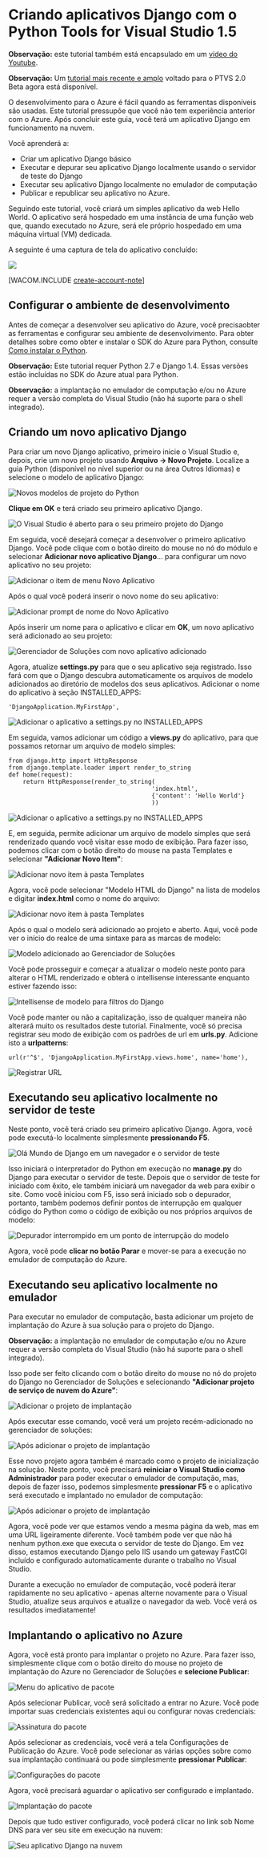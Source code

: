 <properties linkid="develop-python-django-with-visual-studio" urlDisplayName="Django with Visual Studio" pageTitle="Django with Visual Studio (Python) - Azure tutorial" metaKeywords="Azure Django web app, Azure Django virtual machine" description="A tutorial that teaches you how to build a Django web application hosted in an Azure virtual machine." metaCanonical="" services="cloud-services" documentationCenter="Python" title="Creating Django applications with Python Tools for Visual Studio 1.5" authors="huvalo" solutions="" manager="" editor="" />

<tags ms.service="cloud-services" ms.workload="tbd" ms.tgt_pltfrm="na" ms.devlang="python" ms.topic="article" ms.date="01/01/1900" ms.author="huvalo" />

# Criando aplicativos Django com o Python Tools for Visual Studio 1.5

**Observação:** este tutorial também está encapsulado em um [vídeo do Youtube][vídeo do Youtube].

**Observação:** Um [tutorial mais recente e amplo][tutorial mais recente e amplo] voltado para o PTVS 2.0 Beta agora está disponível.

O desenvolvimento para o Azure é fácil quando as ferramentas disponíveis são usadas.
Este tutorial pressupõe que você não tem experiência anterior com o Azure.
Após concluir este guia, você terá um aplicativo Django em funcionamento na nuvem.

Você aprenderá a:

-   Criar um aplicativo Django básico
-   Executar e depurar seu aplicativo Django localmente usando o servidor de teste do Django
-   Executar seu aplicativo Django localmente no emulador de computação
-   Publicar e republicar seu aplicativo no Azure.

Seguindo este tutorial, você criará um simples
aplicativo da web Hello World. O aplicativo será hospedado em uma instância de uma função web
que, quando executado no Azure, será ele próprio hospedado em uma
máquina virtual (VM) dedicada.

A seguinte é uma captura de tela do aplicativo concluído:

![][0]

[WACOM.INCLUDE [create-account-note](../includes/create-account-note.md)]

## <span id="setup"></span> </a>Configurar o ambiente de desenvolvimento

Antes de começar a desenvolver seu aplicativo do Azure, você precisaobter as ferramentas e configurar seu ambiente de desenvolvimento. Para obter detalhes sobre como obter e instalar o SDK do Azure para Python, consulte [Como instalar o Python][Como instalar o Python].

**Observação:** Este tutorial requer Python 2.7 e Django 1.4. Essas versões estão incluídas no SDK do Azure atual para Python.

**Observação:** a implantação no emulador de computação e/ou no Azure requer a versão completa do Visual Studio (não há suporte para o shell integrado).

## Criando um novo aplicativo Django

Para criar um novo Django aplicativo, primeiro inicie o Visual Studio e, depois, crie um novo projeto usando **Arquivo -\> Novo Projeto**. Localize a guia Python (disponível no nível superior ou na área Outros Idiomas) e selecione o modelo de aplicativo Django:

![Novos modelos de projeto do Python][Novos modelos de projeto do Python]

**Clique em OK** e terá criado seu primeiro aplicativo Django.

![O Visual Studio é aberto para o seu primeiro projeto do Django][O Visual Studio é aberto para o seu primeiro projeto do Django]

Em seguida, você desejará começar a desenvolver o primeiro aplicativo Django. Você pode clique com o botão direito do mouse no nó do módulo e selecionar **Adicionar novo aplicativo Django**... para configurar um novo aplicativo no seu projeto:

![Adicionar o item de menu Novo Aplicativo][Adicionar o item de menu Novo Aplicativo]

Após o qual você poderá inserir o novo nome do seu aplicativo:

![Adicionar prompt de nome do Novo Aplicativo][Adicionar prompt de nome do Novo Aplicativo]

Após inserir um nome para o aplicativo e clicar em **OK**, um novo aplicativo será adicionado ao seu projeto:

![Gerenciador de Soluções com novo aplicativo adicionado][Gerenciador de Soluções com novo aplicativo adicionado]

Agora, atualize **settings.py** para que o seu aplicativo seja registrado. Isso fará com que o Django descubra automaticamente os arquivos de modelo adicionados ao diretório de modelos dos seus aplicativos. Adicionar o nome do aplicativo à seção INSTALLED\_APPS:

    'DjangoApplication.MyFirstApp',

![Adicionar o aplicativo a settings.py no INSTALLED\_APPS][Adicionar o aplicativo a settings.py no INSTALLED\_APPS]

Em seguida, vamos adicionar um código a **views.py** do aplicativo, para que possamos retornar um arquivo de modelo simples:

    from django.http import HttpResponse
    from django.template.loader import render_to_string
    def home(request):
        return HttpResponse(render_to_string(
                                            'index.html',
                                            {'content': 'Hello World'}
                                            ))

![Adicionar o aplicativo a settings.py no INSTALLED\_APPS][1]

E, em seguida, permite adicionar um arquivo de modelo simples que será renderizado quando você visitar esse modo de exibição. Para fazer isso, podemos clicar com o botão direito do mouse na pasta Templates e selecionar **"Adicionar Novo Item"**:

![Adicionar novo item à pasta Templates][Adicionar novo item à pasta Templates]

Agora, você pode selecionar "Modelo HTML do Django" na lista de modelos e digitar **index.html** como o nome do arquivo:

![Adicionar novo item à pasta Templates][2]

Após o qual o modelo será adicionado ao projeto e aberto. Aqui, você pode ver o início do realce de uma sintaxe para as marcas de modelo:

![Modelo adicionado ao Gerenciador de Soluções][Modelo adicionado ao Gerenciador de Soluções]

Você pode prosseguir e começar a atualizar o modelo neste ponto para alterar o HTML renderizado e obterá o intellisense interessante enquanto estiver fazendo isso:

![Intellisense de modelo para filtros do Django][Intellisense de modelo para filtros do Django]

Você pode manter ou não a capitalização, isso de qualquer maneira não alterará muito os resultados deste tutorial. Finalmente, você só precisa registrar seu modo de exibição com os padrões de url em **urls.py**. Adicione isto a **urlpatterns**:

    url(r'^$', 'DjangoApplication.MyFirstApp.views.home', name='home'),

![Registrar URL][Registrar URL]

## Executando seu aplicativo localmente no servidor de teste

Neste ponto, você terá criado seu primeiro aplicativo Django. Agora, você pode executá-lo localmente simplesmente **pressionando F5**.

![Olá Mundo de Django em um navegador e o servidor de teste][Olá Mundo de Django em um navegador e o servidor de teste]

Isso iniciará o interpretador do Python em execução no **manage.py** do Django para executar o servidor de teste. Depois que o servidor de teste for iniciado com êxito, ele também iniciará um navegador da web para exibir o site. Como você iniciou com F5, isso será iniciado sob o depurador, portanto, também podemos definir pontos de interrupção em qualquer código do Python como o código de exibição ou nos próprios arquivos de modelo:

![Depurador interrompido em um ponto de interrupção do modelo][Depurador interrompido em um ponto de interrupção do modelo]

Agora, você pode **clicar no botão Parar** e mover-se para a execução no emulador de computação do Azure.

## Executando seu aplicativo localmente no emulador

Para executar no emulador de computação, basta adicionar um projeto de implantação do Azure à sua solução para o projeto do Django.

**Observação:** a implantação no emulador de computação e/ou no Azure requer a versão completa do Visual Studio (não há suporte para o shell integrado).

Isso pode ser feito clicando com o botão direito do mouse no nó do projeto do Django no Gerenciador de Soluções e selecionando **"Adicionar projeto de serviço de nuvem do Azure"**:

![Adicionar o projeto de implantação][Adicionar o projeto de implantação]

Após executar esse comando, você verá um projeto recém-adicionado no gerenciador de soluções:

![Após adicionar o projeto de implantação][Após adicionar o projeto de implantação]

Esse novo projeto agora também é marcado como o projeto de inicialização na solução. Neste ponto, você precisará **reiniciar o Visual Studio como Administrador** para poder executar o emulador de computação, mas, depois de fazer isso, podemos simplesmente **pressionar F5** e o aplicativo será executado e implantado no emulador de computação:

![Após adicionar o projeto de implantação][3]

Agora, você pode ver que estamos vendo a mesma página da web, mas em uma URL ligeiramente diferente. Você também pode ver que não há nenhum python.exe que executa o servidor de teste do Django. Em vez disso, estamos executando Django pelo IIS usando um gateway FastCGI incluído e configurado automaticamente durante o trabalho no Visual Studio.

Durante a execução no emulador de computação, você poderá iterar rapidamente no seu aplicativo - apenas alterne novamente para o Visual Studio, atualize seus arquivos e atualize o navegador da web. Você verá os resultados imediatamente!

## Implantando o aplicativo no Azure

Agora, você está pronto para implantar o projeto no Azure. Para fazer isso, simplesmente clique com o botão direito do mouse no projeto de implantação do Azure no Gerenciador de Soluções e **selecione Publicar**:

![Menu do aplicativo de pacote][Menu do aplicativo de pacote]

Após selecionar Publicar, você será solicitado a entrar no Azure. Você pode importar suas credenciais existentes aqui ou configurar novas credenciais:

![Assinatura do pacote][Assinatura do pacote]

Após selecionar as credenciais, você verá a tela Configurações de Publicação do Azure. Você pode selecionar as várias opções sobre como sua implantação continuará ou pode simplesmente **pressionar Publicar**:

![Configurações do pacote][Configurações do pacote]

Agora, você precisará aguardar o aplicativo ser configurado e implantado.

![Implantação do pacote][Implantação do pacote]

Depois que tudo estiver configurado, você poderá clicar no link sob Nome DNS para ver seu site em execução na nuvem:

![Seu aplicativo Django na nuvem](./media/python-django-app-tools-visual-studio/ptvs-dj-FirstAppInCloud.png)

  [vídeo do Youtube]: http://www.youtube.com/watch?v=UsLti4KlgAY
  [tutorial mais recente e amplo]: ../web-sites-python-create-deploy-django-app/
  [0]: ./media/python-django-app-tools-visual-studio/ptvs-dj-FirstAppInCloud.png
  [create-account-note]: ../includes/create-account-note.md
  [Como instalar o Python]: ../python-how-to-install/
  [Novos modelos de projeto do Python]: ./media/python-django-app-tools-visual-studio/ptvs-dj-NewProject.png
  [O Visual Studio é aberto para o seu primeiro projeto do Django]: ./media/python-django-app-tools-visual-studio/ptvs-dj-FirstProject.png
  [Adicionar o item de menu Novo Aplicativo]: ./media/python-django-app-tools-visual-studio/ptvs-dj-AddNewApp.png
  [Adicionar prompt de nome do Novo Aplicativo]: ./media/python-django-app-tools-visual-studio/ptvs-dj-AddNewAppPrompt.png
  [Gerenciador de Soluções com novo aplicativo adicionado]: ./media/python-django-app-tools-visual-studio/ptvs-dj-MyFirstApp.png
  [Adicionar o aplicativo a settings.py no INSTALLED\_APPS]: ./media/python-django-app-tools-visual-studio/ptvs-dj-InstallApp.png
  [1]: ./media/python-django-app-tools-visual-studio/ptvs-dj-FirstView.png
  [Adicionar novo item à pasta Templates]: ./media/python-django-app-tools-visual-studio/ptvs-dj-AddFirstTemplate.png
  [2]: ./media/python-django-app-tools-visual-studio/ptvs-dj-NewDjangoTemplate.png
  [Modelo adicionado ao Gerenciador de Soluções]: ./media/python-django-app-tools-visual-studio/ptvs-dj-TemplateAdded.png
  [Intellisense de modelo para filtros do Django]: ./media/python-django-app-tools-visual-studio/ptvs-dj-TemplateIntellisense.png
  [Registrar URL]: ./media/python-django-app-tools-visual-studio/ptvs-dj-RegisterUrl.png
  [Olá Mundo de Django em um navegador e o servidor de teste]: ./media/python-django-app-tools-visual-studio/ptvs-dj-DjangoHelloWorldTestServer.png
  [Depurador interrompido em um ponto de interrupção do modelo]: ./media/python-django-app-tools-visual-studio/ptvs-dj-TemplateBreakpoint.png
  [Adicionar o projeto de implantação]: ./media/python-django-app-tools-visual-studio/ptvs-dj-AddDeploymentProject.png
  [Após adicionar o projeto de implantação]: ./media/python-django-app-tools-visual-studio/ptvs-dj-AfterDeployProjAdded.png
  [3]: ./media/python-django-app-tools-visual-studio/ptvs-dj-ComputeEmulator.png
  [Menu do aplicativo de pacote]: ./media/python-django-app-tools-visual-studio/ptvs-dj-publish1.png
  [Assinatura do pacote]: ./media/python-django-app-tools-visual-studio/ptvs-dj-publish2.png
  [Configurações do pacote]: ./media/python-django-app-tools-visual-studio/ptvs-dj-publish3.png
  [Implantação do pacote]: ./media/python-django-app-tools-visual-studio/ptvs-dj-publish4.png
